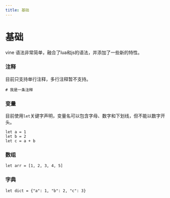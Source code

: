 ```yaml
---
title: 基础
---
```


# 基础

vine 语法非常简单，融合了lua和js的语法，并添加了一些新的特性。

### 注释

目前只支持单行注释，多行注释暂不支持。

```vine
# 我是一条注释
```

### 变量

目前使用`let`关键字声明，变量名可以包含字母、数字和下划线，但不能以数字开头。

```vine
let a = 1
let b = 2
let c = a + b
```


### 数组

```vine
let arr = [1, 2, 3, 4, 5]
```

### 字典

```vine
let dict = {"a": 1, "b": 2, "c": 3}
```
